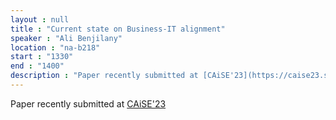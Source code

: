 ```yaml
---
layout : null
title : "Current state on Business-IT alignment"
speaker : "Ali Benjilany"
location : "na-b218"
start : "1330"
end : "1400"
description : "Paper recently submitted at [CAiSE'23](https://caise23.svit.usj.es/)"
---
```

Paper recently submitted at [CAiSE'23](https://caise23.svit.usj.es/)